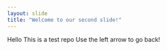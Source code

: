```yaml
---
layout: slide
title: "Welcome to our second slide!"
---
```

Hello This is a test repo
Use the left arrow to go back!


